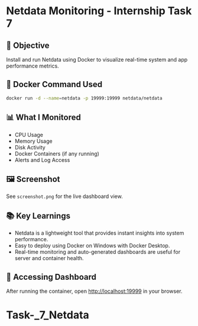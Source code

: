 # Netdata Monitoring - Internship Task 7

## 📌 Objective
Install and run Netdata using Docker to visualize real-time system and app performance metrics.

## 🐳 Docker Command Used
```bash
docker run -d --name=netdata -p 19999:19999 netdata/netdata
```

## 📊 What I Monitored
- CPU Usage
- Memory Usage
- Disk Activity
- Docker Containers (if any running)
- Alerts and Log Access

## 🖼 Screenshot
See `screenshot.png` for the live dashboard view.

## 📚 Key Learnings
- Netdata is a lightweight tool that provides instant insights into system performance.
- Easy to deploy using Docker on Windows with Docker Desktop.
- Real-time monitoring and auto-generated dashboards are useful for server and container health.

## 🔗 Accessing Dashboard
After running the container, open [http://localhost:19999](http://localhost:19999) in your browser.
# Task-_7_Netdata
